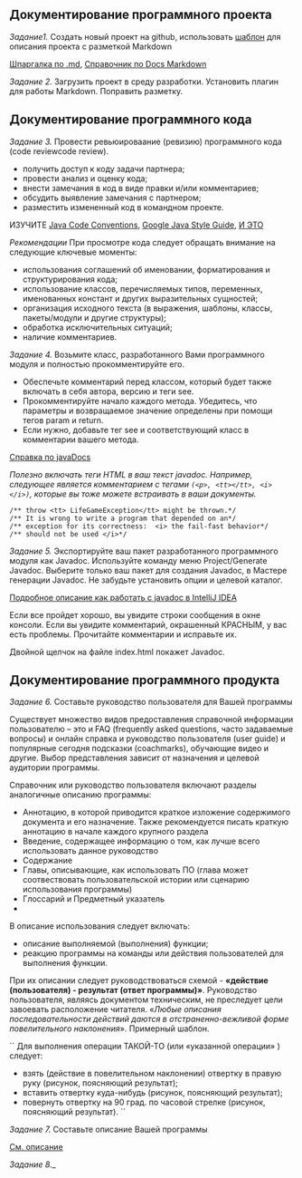 ## Документирование программного проекта

_Задание1._ Создать новый проект на github, использовать [шаблон](https://github.com/olgmina/open-source-project-template.git) для описания проекта с разметкой Markdown


[Шпаргалка по .md](https://docs.github.com/en/github/writing-on-github/basic-writing-and-formatting-syntax), [Справочник по Docs Markdown](https://docs.microsoft.com/ru-ru/contribute/markdown-reference)

_Задание 2._ Загрузить проект в среду разработки. Установить плагин для работы Markdown. Поправить разметку.

## Документирование программного кода

_Задание 3._ Провести ревьюироваание (ревизию) программного кода (code reviewcode review).

- получить доступ к коду задачи партнера;
- провести анализ и оценку кода;
- внести замечания в код в виде правки и/или комментариев;
- обсудить выявление замечания с партнером;
- разместить измененный код в командном проекте.

ИЗУЧИТЕ [Java Code Conventions](https://www.magnumblog.space/java/131-translating-java-code-conventions), [Google Java Style Guide](https://google.github.io/styleguide/javaguide.html), [И ЭТО](https://nestor.minsk.by/sr/2006/02/sr60201.html)

*Рекомендации* При просмотре кода следует обращать внимание на следующие ключевые моменты:
- использования соглашений об именовании, форматирования и структурирования кода;
- использование классов, перечисляемых типов, переменных, именованных констант и других выразительных сущностей;
- организация исходного текста (в выражения, шаблоны, классы, пакеты/модули и другие структуры);
- обработка исключительных ситуаций;
- наличие комментариев.

_Задание 4._ Возьмите класс, разработанного Вами программного модуля и полностью прокомментируйте его.

- Обеспечьте комментарий перед классом, который будет также включать в себя автора, версию и теги see.
- Прокомментируйте начало каждого метода. Убедитесь, что параметры и возвращаемое значение определены при помощи тегов param и return.
- Если нужно, добавьте тег see и соответствующий класс в комментарии вашего метода.

[Справка по javaDocs](https://github.com/olgmina/SWEngineering-technics.github.io/blob/4213776a1389719ce8f7ddb291431181974b478e/Coding/Jadocs.md)

*Полезно включать теги HTML в ваш текст javadoc. Например, следующее является комментарием с тегами ```(<p>, <tt></tt>, <i></i>)```, которые вы тоже можете встраивать в ваши документы.*

```/** <p> Many different types of exceptions can happen. For example*/
/** throw <tt> LifeGameException</tt> might be thrown.*/
/** It is wrong to write a program that depended on an*/
/** exception for its correctness:  <i> the fail-fast behavior*/
/** should not be used </i>*/
```

_Задание 5._ Экспортируйте ваш пакет разработанного программного модуля как Javadoc. Используйте  команду меню Project/Generate Javadoc. Выберите только ваш пакет для создания Javadoc, в Мастере генерации Javadoc. Не забудьте установить опции и целевой каталог.

[Подробное описание как работать с javadoc в IntelliJ IDEA](https://www.jetbrains.com/help/idea/working-with-code-documentation.html)

Если все пройдет хорошо, вы увидите строки сообщения в окне консоли. Если вы увидите комментарий, окрашенный КРАСНЫМ, у вас есть проблемы. Прочитайте комментарии и исправьте их.

Двойной щелчок на файле index.html покажет Javadoc. 

## Документирование программного продукта

_Задание 6._ Составьте руководство пользователя для Вашей программы

Существует множество видов предоставления справочной информации пользователю – это и FAQ (frequently asked questions, часто задаваемые вопросы) и онлайн справка и руководство пользователя (user guide) и популярные сегодня подсказки (coachmarks), обучающие видео и другие. Выбор представления зависит от назначения и целевой аудитории программы.

Справочник или руководство пользователя включают разделы аналогичные описанию программы:
- Аннотацию, в которой приводится краткое изложение содержимого документа и его назначение. Также рекомендуется писать краткую аннотацию в начале каждого крупного раздела
- Введение, содержащее информацию о том, как лучше всего использовать данное руководство
- Содержание
- Главы, описывающие, как использовать ПО (глава может соотвествовать пользовательской истории или сценарию использования программы)
- Глоссарий и Предметный указатель
- 
В описание использования следует включать:
- описание выполняемой (выполнения) функции;
- реакцию программы на команды или действия пользователей для выполнения функции.

При их описании следует руководствоваться схемой - __«действие (пользователя) - результат (ответ программы)»__. Руководство пользователя, являясь документом техническим, не преследует цели завоевать расположение читателя. «_Любые описания последовательности действий даются в отстраненно-вежливой форме повелительного наклонения_». 
 Примерный шаблон. 
 
 `` Для выполнения операции ТАКОЙ-ТО (или «указанной операции» ) следует:
- взять (действие в повелительном наклонении) отвертку в правую руку (рисунок, поясняющий результат);
- вставить отвертку куда-нибудь (рисунок, поясняющий результат);
- повернуть отвертку на 90 град. по часовой стрелке (рисунок, поясняющий результат).
 ``
 
 _Задание 7._ Составьте описание Вашей программы
  
 [См. описание](https://github.com/olgmina/SWEngineering-technics.github.io/blob/a562706a1b218c6607b4909fb7c125dfbda1c0bb/site/description.md)
 
 _Задание 8.__
